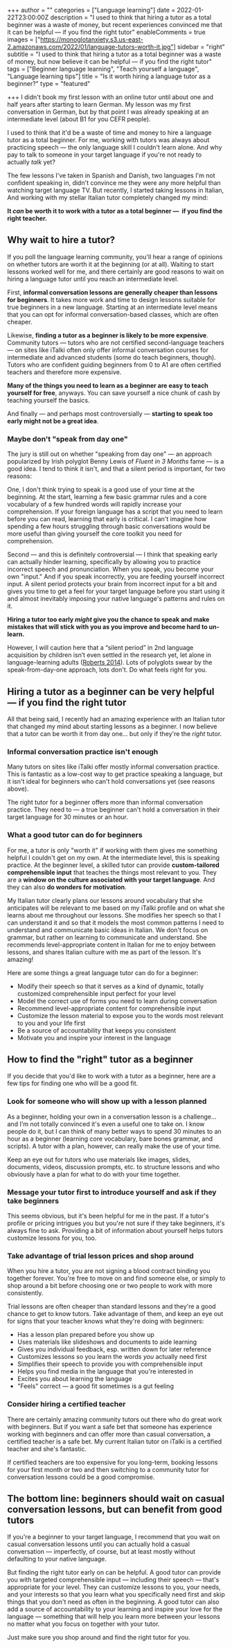 +++
author = ""
categories = ["Language learning"]
date = 2022-01-22T23:00:00Z
description = "I used to think that hiring a tutor as a total beginner was a waste of money, but recent experiences convinced me that it can be helpful — if you find the right tutor"
enableComments = true
images = ["https://monoglotanxiety.s3.us-east-2.amazonaws.com/2022/01/language-tutors-worth-it.jpg"]
sidebar = "right"
subtitle = "I used to think that hiring a tutor as a total beginner was a waste of money, but now believe it can be helpful — if you find the right tutor"
tags = ["Beginner language learning", "Teach yourself a language", "Language learning tips"]
title = "Is it worth hiring a language tutor as a beginner?"
type = "featured"

+++
I didn't book my first lesson with an online tutor until about one and half years after starting to learn German. My lesson was my first conversation in German, but by that point I was already speaking at an intermediate level (about B1 for you CEFR people).

I used to think that it'd be a waste of time and money to hire a language tutor as a total beginner. For me, working with tutors was always about practicing speech — the only language skill I couldn't learn alone. And why pay to talk to someone in your target language if you're not ready to actually _talk_ yet?

The few lessons I've taken in Spanish and Danish, two languages I'm not confident speaking in, didn't convince me they were any more helpful than watching target language TV. But recently, I started taking lessons in Italian,  And working with my stellar Italian tutor completely changed my mind:

**It _can_ be worth it to work with a tutor as a total beginner —  if you find the right teacher.**

## Why wait to hire a tutor?

If you poll the language learning community, you'll hear a range of opinions on whether tutors are worth it at the beginning (or at all). Waiting to start lessons worked well for me, and there certainly are good reasons to wait on hiring a language tutor until you reach an intermediate level. 

First, **informal conversation lessons are generally cheaper than lessons for beginners**. It takes more work and time to design lessons suitable for true beginners in a new language. Starting at an intermediate level means that you can opt for informal conversation-based classes, which are often cheaper. 

Likewise, **finding a tutor as a beginner is likely to be more expensive**. Community tutors — tutors who are not certified second-language teachers — on sites like iTalki often only offer informal conversation courses for intermediate and advanced students (some do teach beginners, though). Tutors who are confident guiding beginners from 0 to A1 are often certified teachers and therefore more expensive. 

**Many of the things you need to learn as a beginner are easy to teach yourself for free**, anyways. You can save yourself a nice chunk of cash by teaching yourself the basics.

And finally — and perhaps most controversially — **starting to speak too early might not be a great idea**.

### Maybe don't "speak from day one" 

The jury is still out on whether "speaking from day one" — an approach popularized by Irish polyglot Benny Lewis of _Fluent in 3 Months_ fame — is a good idea. I tend to think it isn't, and that a silent period is important, for two reasons:

One, I don't think trying to speak is a good use of your time at the beginning. At the start, learning a few basic grammar rules and a core vocabulary of a few hundred words will rapidly increase your comprehension. If your foreign language has a script that you need to learn before you can read, learning that early is critical. I can't imagine how spending a few hours struggling through basic conversations would be more useful than giving yourself the core toolkit you need for comprehension.

Second — and this is definitely controversial — I think that speaking early can actually hinder learning, specifically by allowing you to practice incorrect speech and pronunciation. When you speak, you become your own "input." And if you speak incorrectly, you are feeding yourself incorrect input. A silent period protects your brain from incorrect input for a bit and gives you time to get a feel for your target language before you start using it and almost inevitably imposing your native language's patterns and rules on it. 

**Hiring a tutor too early _might_ give you the chance to speak and make mistakes that will stick with you as you improve and become hard to un-learn.**

However, I will caution here that a “silent period” in 2nd language acquisition by children isn’t even settled in the research yet, let alone in language-learning adults ([Roberts 2014](https://doi.org/10.1016/j.ecresq.2013.09.001)). Lots of polyglots swear by the speak-from-day-one approach, lots don't. Do what feels right for you.

## Hiring a tutor as a beginner can be very helpful — if you find the right tutor 

All that being said, I recently had an amazing experience with an Italian tutor that changed my mind about starting lessons as a beginner. I now believe that a tutor can be worth it from day one... but only if they're the _right_ tutor.

### Informal conversation practice isn't enough

Many tutors on sites like iTalki offer mostly informal conversation practice. This is fantastic as a low-cost way to get practice speaking a language, but it isn't ideal for beginners who can't hold conversations yet (see reasons above).

The right tutor for a beginner offers more than informal conversation practice. They need to — a true beginner can't hold a conversation in their target language for 30 minutes or an hour. 

### What a good tutor can do for beginners

For me, a tutor is only "worth it" if working with them gives me something helpful I couldn't get on my own. At the intermediate level, this is speaking practice. At the beginner level, a skilled tutor can provide **custom-tailored comprehensible input** that teaches the things most relevant to you. They are a **window on the culture associated with your target language**. And they can also **do wonders for motivation**.

My Italian tutor clearly plans our lessons around vocabulary that she anticipates will be relevant to me based on my iTalki profile and on what she learns about me throughout our lessons. She modifies her speech so that I can understand it and so that it models the most common patterns I need to understand and communicate basic ideas in Italian. We don't focus on grammar, but rather on learning to communicate and understand. She recommends level-appropriate content in Italian for me to enjoy between lessons, and shares Italian culture with me as part of the lesson. It's amazing! 

Here are some things a great language tutor can do for a beginner:

* Modify their speech so that it serves as a kind of dynamic, totally customized comprehensible input perfect for your level
* Model the correct use of forms you need to learn during conversation
* Recommend level-appropriate content for comprehensible input
* Customize the lesson material to expose you to the words most relevant to you and your life first
* Be a source of accountability that keeps you consistent
* Motivate you and inspire your interest in the language

## How to find the "right" tutor as a beginner

If you decide that you'd like to work with a tutor as a beginner, here are a few tips for finding one who will be a good fit.

### Look for someone who will show up with a lesson planned

As a beginner, holding your own in a conversation lesson is a challenge... and I'm not totally convinced it's even a useful one to take on. I know people do it, but I can think of many better ways to spend 30 minutes to an hour as a beginner (learning core vocabulary, bare bones grammar, and scripts). A tutor with a plan, however, can really make the use of your time.

Keep an eye out for tutors who use materials like images, slides, documents, videos, discussion prompts, etc. to structure lessons and who obviously have a plan for what to do with your time together. 

### Message your tutor first to introduce yourself and ask if they take beginners

This seems obvious, but it's been helpful for me in the past. If a tutor's profile or pricing intrigues you but you're not sure if they take beginners, it's always fine to ask. Providing a bit of information about yourself helps tutors customize lessons for you, too. 

### Take advantage of trial lesson prices and shop around

When you hire a tutor, you are not signing a blood contract binding you together forever. You're free to move on and find someone else, or simply to shop around a bit before choosing one or two people to work with more consistently.

Trial lessons are often cheaper than standard lessons and they're a good chance to get to know tutors. Take advantage of them, and keep an eye out for signs that your teacher knows what they're doing with beginners:

* Has a lesson plan prepared before you show up
* Uses materials like slideshows and documents to aide learning
* Gives you individual feedback, esp. written down for later reference
* Customizes lessons so you learn the words _you_ actually need first
* Simplifies their speech to provide you with comprehensible input
* Helps you find media in the language that you're interested in
* Excites you about learning the language
* "Feels" correct — a good fit sometimes is a gut feeling

### Consider hiring a certified teacher

There are certainly amazing community tutors out there who do great work with beginners. But if you want a safe bet that someone has experience working with beginners and can offer more than casual conversation, a certified teacher is a safe bet. My current Italian tutor on iTalki is a certified teacher and she's fantastic.

If certified teachers are too expensive for you long-term, booking lessons for your first month or two and then switching to a community tutor for conversation lessons could be a good compromise.

## The bottom line: beginners should wait on casual conversation lessons, but can benefit from good tutors

If you're a beginner to your target language, I recommend that you wait on casual conversation lessons until you can actually hold a casual conversation — imperfectly, of course, but at least mostly without defaulting to your native language.

But finding the right tutor early on can be helpful. A good tutor can provide you with targeted comprehensible input — including their speech — that's appropriate for your level. They can customize lessons to you, your needs, and your interests so that you learn what you specifically need first and skip things that you don't need as often in the beginning. A good tutor can also add a source of accountability to your learning and inspire your love for the language — something that will help you learn more between your lessons no matter what you focus on together with your tutor.

Just make sure you shop around and find the right tutor for you.